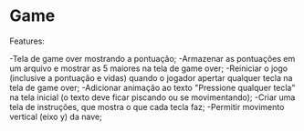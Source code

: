 # Game
Features:

-Tela de game over mostrando a pontuação;
-Armazenar as pontuações em um arquivo e mostrar as 5 maiores na tela de game over;
-Reiniciar o jogo (inclusive a pontuação e vidas) quando o jogador apertar qualquer tecla na tela de game over;
-Adicionar animação ao texto "Pressione qualquer tecla" na tela inicial (o texto deve ficar piscando ou se movimentando);
-Criar uma tela de instruções, que mostra o que cada tecla faz;
-Permitir movimento vertical (eixo y) da nave;